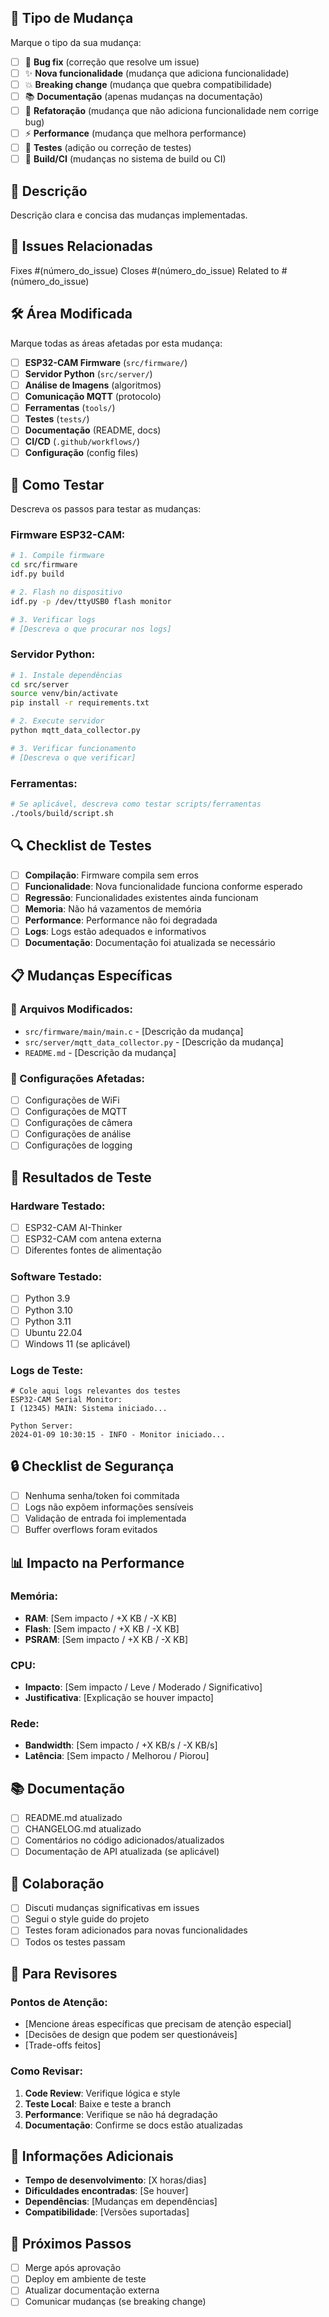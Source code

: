 ## 🔄 **Tipo de Mudança**
Marque o tipo da sua mudança:

- [ ] 🐛 **Bug fix** (correção que resolve um issue)
- [ ] ✨ **Nova funcionalidade** (mudança que adiciona funcionalidade)
- [ ] 💥 **Breaking change** (mudança que quebra compatibilidade)
- [ ] 📚 **Documentação** (apenas mudanças na documentação)
- [ ] 🧹 **Refatoração** (mudança que não adiciona funcionalidade nem corrige bug)
- [ ] ⚡ **Performance** (mudança que melhora performance)
- [ ] 🧪 **Testes** (adição ou correção de testes)
- [ ] 🔧 **Build/CI** (mudanças no sistema de build ou CI)

## 📝 **Descrição**
Descrição clara e concisa das mudanças implementadas.

## 🎯 **Issues Relacionadas**
Fixes #(número_do_issue)
Closes #(número_do_issue)
Related to #(número_do_issue)

## 🛠️ **Área Modificada**
Marque todas as áreas afetadas por esta mudança:

- [ ] **ESP32-CAM Firmware** (`src/firmware/`)
- [ ] **Servidor Python** (`src/server/`)
- [ ] **Análise de Imagens** (algoritmos)
- [ ] **Comunicação MQTT** (protocolo)
- [ ] **Ferramentas** (`tools/`)
- [ ] **Testes** (`tests/`)
- [ ] **Documentação** (README, docs)
- [ ] **CI/CD** (`.github/workflows/`)
- [ ] **Configuração** (config files)

## 🧪 **Como Testar**
Descreva os passos para testar as mudanças:

### **Firmware ESP32-CAM:**
```bash
# 1. Compile firmware
cd src/firmware
idf.py build

# 2. Flash no dispositivo
idf.py -p /dev/ttyUSB0 flash monitor

# 3. Verificar logs
# [Descreva o que procurar nos logs]
```

### **Servidor Python:**
```bash
# 1. Instale dependências
cd src/server
source venv/bin/activate
pip install -r requirements.txt

# 2. Execute servidor
python mqtt_data_collector.py

# 3. Verificar funcionamento
# [Descreva o que verificar]
```

### **Ferramentas:**
```bash
# Se aplicável, descreva como testar scripts/ferramentas
./tools/build/script.sh
```

## 🔍 **Checklist de Testes**
- [ ] **Compilação**: Firmware compila sem erros
- [ ] **Funcionalidade**: Nova funcionalidade funciona conforme esperado
- [ ] **Regressão**: Funcionalidades existentes ainda funcionam
- [ ] **Memoria**: Não há vazamentos de memória
- [ ] **Performance**: Performance não foi degradada
- [ ] **Logs**: Logs estão adequados e informativos
- [ ] **Documentação**: Documentação foi atualizada se necessário

## 📋 **Mudanças Específicas**

### **📁 Arquivos Modificados:**
- `src/firmware/main/main.c` - [Descrição da mudança]
- `src/server/mqtt_data_collector.py` - [Descrição da mudança]
- `README.md` - [Descrição da mudança]

### **🔧 Configurações Afetadas:**
- [ ] Configurações de WiFi
- [ ] Configurações de MQTT
- [ ] Configurações de câmera
- [ ] Configurações de análise
- [ ] Configurações de logging

## 🧪 **Resultados de Teste**

### **Hardware Testado:**
- [ ] ESP32-CAM AI-Thinker
- [ ] ESP32-CAM com antena externa
- [ ] Diferentes fontes de alimentação

### **Software Testado:**
- [ ] Python 3.9
- [ ] Python 3.10
- [ ] Python 3.11
- [ ] Ubuntu 22.04
- [ ] Windows 11 (se aplicável)

### **Logs de Teste:**
```
# Cole aqui logs relevantes dos testes
ESP32-CAM Serial Monitor:
I (12345) MAIN: Sistema iniciado...

Python Server:
2024-01-09 10:30:15 - INFO - Monitor iniciado...
```

## 🔒 **Checklist de Segurança**
- [ ] Nenhuma senha/token foi commitada
- [ ] Logs não expõem informações sensíveis
- [ ] Validação de entrada foi implementada
- [ ] Buffer overflows foram evitados

## 📊 **Impacto na Performance**

### **Memória:**
- **RAM**: [Sem impacto / +X KB / -X KB]
- **Flash**: [Sem impacto / +X KB / -X KB]
- **PSRAM**: [Sem impacto / +X KB / -X KB]

### **CPU:**
- **Impacto**: [Sem impacto / Leve / Moderado / Significativo]
- **Justificativa**: [Explicação se houver impacto]

### **Rede:**
- **Bandwidth**: [Sem impacto / +X KB/s / -X KB/s]
- **Latência**: [Sem impacto / Melhorou / Piorou]

## 📚 **Documentação**
- [ ] README.md atualizado
- [ ] CHANGELOG.md atualizado
- [ ] Comentários no código adicionados/atualizados
- [ ] Documentação de API atualizada (se aplicável)

## 🤝 **Colaboração**
- [ ] Discuti mudanças significativas em issues
- [ ] Segui o style guide do projeto
- [ ] Testes foram adicionados para novas funcionalidades
- [ ] Todos os testes passam

## 🔄 **Para Revisores**
### **Pontos de Atenção:**
- [Mencione áreas específicas que precisam de atenção especial]
- [Decisões de design que podem ser questionáveis]
- [Trade-offs feitos]

### **Como Revisar:**
1. **Code Review**: Verifique lógica e style
2. **Teste Local**: Baixe e teste a branch
3. **Performance**: Verifique se não há degradação
4. **Documentação**: Confirme se docs estão atualizadas

## 📎 **Informações Adicionais**
- **Tempo de desenvolvimento**: [X horas/dias]
- **Dificuldades encontradas**: [Se houver]
- **Dependências**: [Mudanças em dependências]
- **Compatibilidade**: [Versões suportadas]

## 🚀 **Próximos Passos**
- [ ] Merge após aprovação
- [ ] Deploy em ambiente de teste
- [ ] Atualizar documentação externa
- [ ] Comunicar mudanças (se breaking change) 